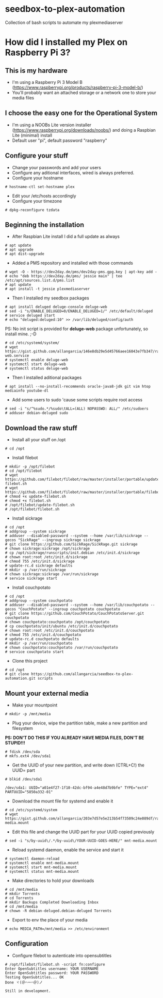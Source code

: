 # seedbox-to-plex-automation
Collection of bash scripts to automate my plexmediaserver

# How did I installed my Plex on Raspberry Pi 3?

## This is my hardware

- I'm using a Raspberry Pi 3 Model B (https://www.raspberrypi.org/products/raspberry-pi-3-model-b/)
- You'll probably want an attached storage or a network one to store your media files

## I choose the easy one for the Operational System

- I'm using a NOOBs Lite version installer (https://www.raspberrypi.org/downloads/noobs/) and doing a Raspbian Lite (minimal) install
- Default user "pi", default password "raspberry"

## Configure your stuff

- Change your passwords and add your users
- Configure any aditional interfaces, wired is always preferred.
- Configure your hostname

```
# hostname-ctl set-hostname plex
```

- Edit your /etc/hosts accordingly
- Configure your timezone

```
# dpkg-reconfigure tzdata
```

## Beginning the installation

- After Raspbian Lite install I did a full update as always

```
# apt update
# apt upgrade
# apt dist-upgrade
```

- Added a PMS repository and installed with those commands

```
# wget -O - https://dev2day.de/pms/dev2day-pms.gpg.key | apt-key add -
# echo "deb https://dev2day.de/pms/ jessie main" | tee /etc/apt/sources.list.d/pms.list
# apt update
# apt install -t jessie plexmediaserver
```

- Then I installed my seedbox packages

```
# apt install deluged deluge-console deluge-web
# sed -i "s/ENABLE_DELUGED=0/ENABLE_DELUGED=1/" /etc/default/deluged
# service deluged start
# echo "deluged:deluged:10" >> /var/lib/deluged/config/auth 
```

PS: No init script is provided for __deluge-web__ package unfortunately, so install mine. ;-D

```
# cd /etc/systemd/system/
# wget https://gist.github.com/allangarcia/146e8db29e5d45766aee16043e7fb347/raw/fce670ac72db3957029d4e1c02ae8603c4156abc/deluge-web.service
# systemctl enable deluge-web
# systemctl start deluge-web
# systemctl status deluge-web
```

- Then I installed aditional packages

```
# apt install --no-install-recommends oracle-java8-jdk git vim htop mediainfo youtube-dl
```

- Add some users to sudo 'cause some scripts require root access

```
# sed -i "s/^%sudo.*/%sudo\tALL=(ALL) NOPASSWD: ALL/" /etc/sudoers
# adduser debian-deluged sudo
```

## Download the raw stuff

- Install all your stuff on /opt

```
# cd /opt
```

- Install filebot

```
# mkdir -p /opt/filebot
# cd /opt/filebot
# wget https://github.com/filebot/filebot/raw/master/installer/portable/update-filebot.sh
# wget https://github.com/filebot/filebot/raw/master/installer/portable/filebot.sh
# chmod +x update-filebot.sh
# chmod +x filebot.sh
# /opt/filebot/update-filebot.sh
# /opt/filebot/filebot.sh
```

- Install sickrage

```
# cd /opt
# addgroup --system sickrage
# adduser --disabled-password --system --home /var/lib/sickrage --gecos "SickRage" --ingroup sickrage sickrage
# git clone https://github.com/SickRage/SickRage.git sickrage
# chown sickrage:sickrage /opt/sickrage
# cp /opt/sickrage/runscripts/init.debian /etc/init.d/sickrage
# chown root:root /etc/init.d/sickrage
# chmod 755 /etc/init.d/sickrage
# update-rc.d sickrage defaults
# mkdir -p /var/run/sickrage
# chown sickrage:sickrage /var/run/sickrage
# service sickrage start
```

- Install couchpotato

```
# cd /opt
# addgroup --system couchpotato
# adduser --disabled-password --system --home /var/lib/couchpotato --gecos "CouchPotato" --ingroup couchpotato couchpotato
# git clone https://github.com/CouchPotato/CouchPotatoServer.git couchpotato
# chown couchpotato:couchpotato /opt/couchpotato
# cp couchpotato/init/ubuntu /etc/init.d/couchpotato
# chown root:root /etc/init.d/couchpotato
# chmod 755 /etc/init.d/couchpotato
# update-rc.d couchpotato defaults
# mkdir -p /var/run/couchpotato
# chown couchpotato:couchpotato /var/run/couchpotato
# service couchpotato start
```

- Clone this project

```
# cd /opt
# git clone https://github.com/allangarcia/seedbox-to-plex-automation.git scripts
```

## Mount your external media

- Make your mountpoint

```
# mkdir -p /mnt/media
```

- Plug your device, wipe the partition table, make a new partition and filesystem

**PS: DON'T DO THIS IF YOU ALREADY HAVE MEDIA FILES, DON'T BE STUPID!!!**

```
# fdisk /dev/sda
# mkfs.ext4 /dev/sda1
```

- Get the UUID of your new partition, and write down (CTRL+C!) the UUID= part

```
# blkid /dev/sda1
```

```
/dev/sda1: UUID="a01e4f27-1f10-42dc-bf94-a4e48d7b9bfe" TYPE="ext4" PARTUUID="5850a332-01"
```

- Download the mount file for systemd and enable it

```
# cd /etc/systemd/system
# wget https://gist.github.com/allangarcia/203e7d57e5e213b54f73509c24e089df/raw/6fff42aca4c1e88478f1f52ec34d8660178d5a21/mnt-media.mount
```

- Edit this file and change the UUID part for your UUID copied previously

```
# sed -i "s/by-uuid\/.*/by-uuid\/YOUR-UUID-GOES-HERE/" mnt-media.mount
```

- Reload systemd daemon, enable the service and start it

```
# systemctl daemon-reload
# systemctl enable mnt-media.mount
# systemctl start mnt-media.mount
# systemctl status mnt-media.mount
```

- Make directories to hold your downloads

```
# cd /mnt/media
# mkdir Torrents
# cd Torrents
# mkdir Backups Completed Downloading Inbox
# cd /mnt/media
# chown -R debian-deluged.debian-deluged Torrents
```

- Export to env the place of your media

```
# echo MEDIA_PATH=/mnt/media >> /etc/environment
```

## Configuration

- Configure filebot to autenticate into opensubtitles

```
# /opt/filebot/filebot.sh -script fn:configure
Enter OpenSubtitles username: YOUR USERNAME
Enter OpenSubtitles password: YOUR PASSWORD
Testing OpenSubtitles... OK
Done ヾ(＠⌒ー⌒＠)ノ
```

```
Still in development.
```
